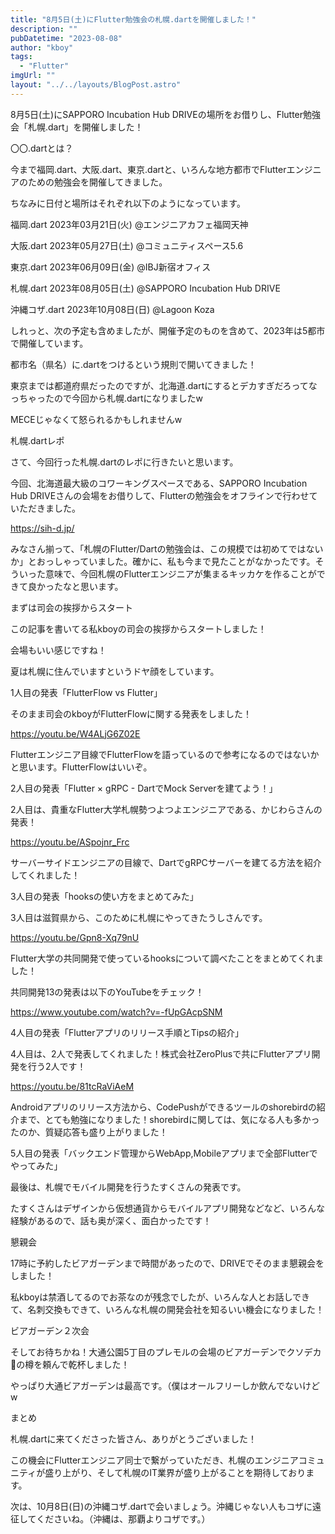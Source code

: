 ```yaml
---
title: "8月5日(土)にFlutter勉強会の札幌.dartを開催しました！"
description: ""
pubDatetime: "2023-08-08"
author: "kboy"
tags:
  - "Flutter"
imgUrl: ""
layout: "../../layouts/BlogPost.astro"
---
```



8月5日(土)にSAPPORO Incubation Hub DRIVEの場所をお借りし、Flutter勉強会「札幌.dart」を開催しました！



〇〇.dartとは？



今まで福岡.dart、大阪.dart、東京.dartと、いろんな地方都市でFlutterエンジニアのための勉強会を開催してきました。



ちなみに日付と場所はそれぞれ以下のようになっています。




福岡.dart 2023年03月21日(火) @エンジニアカフェ福岡天神



大阪.dart 2023年05月27日(土) @コミュニティスペース5.6



東京.dart 2023年06月09日(金) @IBJ新宿オフィス



札幌.dart 2023年08月05日(土) @SAPPORO Incubation Hub DRIVE



沖縄コザ.dart 2023年10月08日(日) @Lagoon Koza




しれっと、次の予定も含めましたが、開催予定のものを含めて、2023年は5都市で開催しています。



都市名（県名）に.dartをつけるという規則で開いてきました！



東京までは都道府県だったのですが、北海道.dartにするとデカすぎだろってなっちゃったので今回から札幌.dartになりましたw 



MECEじゃなくて怒られるかもしれませんw



札幌.dartレポ







さて、今回行った札幌.dartのレポに行きたいと思います。



今回、北海道最大級のコワーキングスペースである、SAPPORO Incubation Hub DRIVEさんの会場をお借りして、Flutterの勉強会をオフラインで行わせていただきました。



https://sih-d.jp/



みなさん揃って、「札幌のFlutter/Dartの勉強会は、この規模では初めてではないか」とおっしゃっていました。確かに、私も今まで見たことがなかったです。そういった意味で、今回札幌のFlutterエンジニアが集まるキッカケを作ることができて良かったなと思います。



まずは司会の挨拶からスタート







この記事を書いてる私kboyの司会の挨拶からスタートしました！



会場もいい感じですね！







夏は札幌に住んでいますというドヤ顔をしています。



1人目の発表「FlutterFlow vs Flutter」



そのまま司会のkboyがFlutterFlowに関する発表をしました！




https://youtu.be/W4ALjG6Z02E




Flutterエンジニア目線でFlutterFlowを語っているので参考になるのではないかと思います。FlutterFlowはいいぞ。



2人目の発表「Flutter × gRPC - DartでMock Serverを建てよう！」



2人目は、貴重なFlutter大学札幌勢つよつよエンジニアである、かじわらさんの発表！




https://youtu.be/ASpojnr_Frc




サーバーサイドエンジニアの目線で、DartでgRPCサーバーを建てる方法を紹介してくれました！



3人目の発表「hooksの使い方をまとめてみた」



3人目は滋賀県から、このために札幌にやってきたうしさんです。




https://youtu.be/Gpn8-Xq79nU




Flutter大学の共同開発で使っているhooksについて調べたことをまとめてくれました！



共同開発13の発表は以下のYouTubeをチェック！




https://www.youtube.com/watch?v=-fUpGAcpSNM




4人目の発表「Flutterアプリのリリース手順とTipsの紹介」



4人目は、2人で発表してくれました！株式会社ZeroPlusで共にFlutterアプリ開発を行う2人です！




https://youtu.be/81tcRaViAeM




Androidアプリのリリース方法から、CodePushができるツールのshorebirdの紹介まで、とても勉強になりました！shorebirdに関しては、気になる人も多かったのか、質疑応答も盛り上がりました！



5人目の発表「バックエンド管理からWebApp,Mobileアプリまで全部Flutterでやってみた」



最後は、札幌でモバイル開発を行うたすくさんの発表です。



たすくさんはデザインから仮想通貨からモバイルアプリ開発などなど、いろんな経験があるので、話も奥が深く、面白かったです！



懇親会



17時に予約したビアガーデンまで時間があったので、DRIVEでそのまま懇親会をしました！



私kboyは禁酒してるのでお茶なのが残念でしたが、いろんな人とお話しできて、名刺交換もできて、いろんな札幌の開発会社を知るいい機会になりました！







ビアガーデン２次会



そしてお待ちかね！大通公園5丁目のプレモルの会場のビアガーデンでクソデカ🍺の樽を頼んで乾杯しました！



やっぱり大通ビアガーデンは最高です。（僕はオールフリーしか飲んでないけどw







まとめ



札幌.dartに来てくださった皆さん、ありがとうございました！



この機会にFlutterエンジニア同士で繋がっていただき、札幌のエンジニアコミュニティが盛り上がり、そして札幌のIT業界が盛り上がることを期待しております。



次は、10月8日(日)の沖縄コザ.dartで会いましょう。沖縄じゃない人もコザに遠征してくださいね。（沖縄は、那覇よりコザです。）
